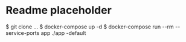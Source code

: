 # Readme placeholder

$ git clone ...
$ docker-compose up -d
$ docker-compose run --rm --service-ports app ./app -default